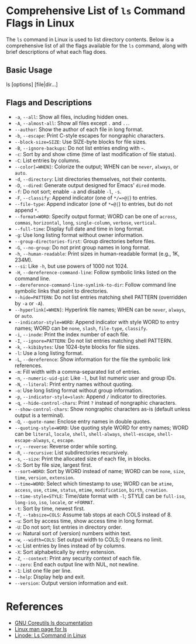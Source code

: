 
# Comprehensive List of `ls` Command Flags in Linux

The `ls` command in Linux is used to list directory contents. 
Below is a comprehensive list of all the flags available for the `ls` command, along with brief descriptions of what each flag does.

## Basic Usage

ls [options] [file|dir...]

## Flags and Descriptions

- `-a`, `--all`: Show all files, including hidden ones.
- `-A`, `--almost-all`: Show all files except `.` and `..`.
- `--author`: Show the author of each file in long format.
- `-b`, `--escape`: Print C-style escapes for nongraphic characters.
- `--block-size=SIZE`: Use SIZE-byte blocks for file sizes.
- `-B`, `--ignore-backups`: Do not list entries ending with `~`.
- `-c`: Sort by and show ctime (time of last modification of file status).
- `-C`: List entries by columns.
- `--color[=WHEN]`: Colorize the output; WHEN can be `never`, `always`, or `auto`.
- `-d`, `--directory`: List directories themselves, not their contents.
- `-D`, `--dired`: Generate output designed for Emacs' `dired` mode.
- `-f`: Do not sort; enable `-a` and disable `-l`, `-s`.
- `-F`, `--classify`: Append indicator (one of `*/=>@|`) to entries.
- `--file-type`: Append indicator (one of `*=@|`) to entries, but do not append `*`.
- `--format=WORD`: Specify output format; WORD can be one of `across`, `commas`, `horizontal`, `long`, `single-column`, `verbose`, `vertical`.
- `--full-time`: Display full date and time in long format.
- `-g`: Use long listing format without owner information.
- `--group-directories-first`: Group directories before files.
- `-G`, `--no-group`: Do not print group names in long format.
- `-h`, `--human-readable`: Print sizes in human-readable format (e.g., 1K, 234M).
- `--si`: Like `-h`, but use powers of 1000 not 1024.
- `-H`, `--dereference-command-line`: Follow symbolic links listed on the command line.
- `--dereference-command-line-symlink-to-dir`: Follow command line symbolic links that point to directories.
- `--hide=PATTERN`: Do not list entries matching shell PATTERN (overridden by `-a` or `-A`).
- `--hyperlink[=WHEN]`: Hyperlink file names; WHEN can be `never`, `always`, or `auto`.
- `--indicator-style=WORD`: Append indicator with style WORD to entry names; WORD can be `none`, `slash`, `file-type`, `classify`.
- `-i`, `--inode`: Print the index number of each file.
- `-I`, `--ignore=PATTERN`: Do not list entries matching shell PATTERN.
- `-k`, `--kibibytes`: Use 1024-byte blocks for file sizes.
- `-l`: Use a long listing format.
- `-L`, `--dereference`: Show information for the file the symbolic link references.
- `-m`: Fill width with a comma-separated list of entries.
- `-n`, `--numeric-uid-gid`: Like `-l`, but list numeric user and group IDs.
- `-N`, `--literal`: Print entry names without quoting.
- `-o`: Use long listing format without group information.
- `-p`, `--indicator-style=slash`: Append `/` indicator to directories.
- `-q`, `--hide-control-chars`: Print `?` instead of nongraphic characters.
- `--show-control-chars`: Show nongraphic characters as-is (default unless output is a terminal).
- `-Q`, `--quote-name`: Enclose entry names in double quotes.
- `--quoting-style=WORD`: Use quoting style WORD for entry names; WORD can be `literal`, `locale`, `shell`, `shell-always`, `shell-escape`, `shell-escape-always`, `c`, `escape`.
- `-r`, `--reverse`: Reverse order while sorting.
- `-R`, `--recursive`: List subdirectories recursively.
- `-s`, `--size`: Print the allocated size of each file, in blocks.
- `-S`: Sort by file size, largest first.
- `--sort=WORD`: Sort by WORD instead of name; WORD can be `none`, `size`, `time`, `version`, `extension`.
- `--time=WORD`: Select which timestamp to use; WORD can be `atime`, `access`, `use`, `ctime`, `status`, `mtime`, `modification`, `birth`, `creation`.
- `--time-style=STYLE`: Time/date format with `-l`; STYLE can be `full-iso`, `long-iso`, `iso`, `locale`, or `+FORMAT`.
- `-t`: Sort by time, newest first.
- `-T`, `--tabsize=COLS`: Assume tab stops at each COLS instead of 8.
- `-u`: Sort by access time, show access time in long format.
- `-U`: Do not sort; list entries in directory order.
- `-v`: Natural sort of (version) numbers within text.
- `-w`, `--width=COLS`: Set output width to COLS; 0 means no limit.
- `-x`: List entries by lines instead of by columns.
- `-X`: Sort alphabetically by entry extension.
- `-Z`, `--context`: Print any security context of each file.
- `--zero`: End each output line with NUL, not newline.
- `-1`: List one file per line.
- `--help`: Display help and exit.
- `--version`: Output version information and exit.

# References

- [GNU Coreutils ls documentation](https://www.gnu.org/software/coreutils/manual/html_node/ls-invocation.html)
- [Linux man page for ls](https://www.man7.org/linux/man-pages/man1/ls.1.html)
- [Linode: Ls Command in Linux](https://www.linode.com/docs/guides/ls-command/)

